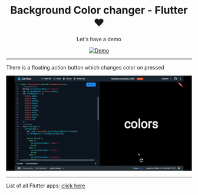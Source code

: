<h1 align=center>Background Color changer - Flutter ❤</h1>

<div align=center>

Let's have a demo

[![Demo](https://img.shields.io/badge/open%20in%20dartpad-orange?style=for-the-badge&logo=flutter&logoColor=blue)](https://dartpad.dev/?id=03a45a66e3895bdcc3d68f7613ef0adb)

</div>

---

There is a floating action button which changes color on pressed

![](bgc.gif)

-----

List of all Flutter apps: <a href="https://github.com/Rahullkumr/Flutter-Projects-List">click here</a>

